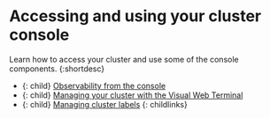 

# Accessing and using your cluster console

Learn how to access your cluster and use some of the console components.
{:shortdesc}

- {: child} [Observability from the console](console.md) 
- {: child} [Managing your cluster with the Visual Web Terminal](vwt_search.md)
- {: child} [Managing cluster labels](cluster_label.md)
{: childlinks}

